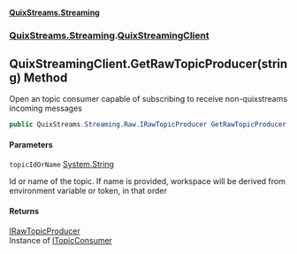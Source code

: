 #### [QuixStreams.Streaming](index.md 'index')
### [QuixStreams.Streaming](QuixStreams.Streaming.md 'QuixStreams.Streaming').[QuixStreamingClient](QuixStreamingClient.md 'QuixStreams.Streaming.QuixStreamingClient')

## QuixStreamingClient.GetRawTopicProducer(string) Method

Open an topic consumer capable of subscribing to receive non-quixstreams incoming messages

```csharp
public QuixStreams.Streaming.Raw.IRawTopicProducer GetRawTopicProducer(string topicIdOrName);
```
#### Parameters

<a name='QuixStreams.Streaming.QuixStreamingClient.GetRawTopicProducer(string).topicIdOrName'></a>

`topicIdOrName` [System.String](https://docs.microsoft.com/en-us/dotnet/api/System.String 'System.String')

Id or name of the topic. If name is provided, workspace will be derived from environment variable or token, in that order

#### Returns
[IRawTopicProducer](IRawTopicProducer.md 'QuixStreams.Streaming.Raw.IRawTopicProducer')  
Instance of [ITopicConsumer](ITopicConsumer.md 'QuixStreams.Streaming.ITopicConsumer')